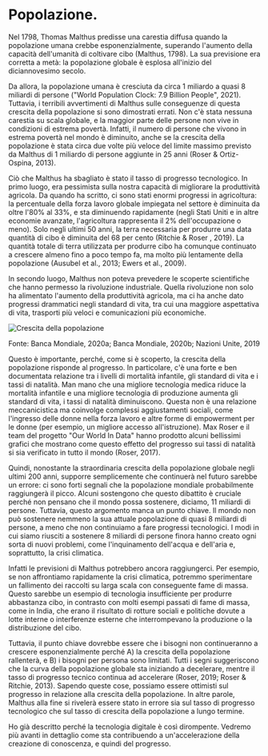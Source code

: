 # Popolazione.

Nel 1798, Thomas Malthus predisse una carestia diffusa quando la popolazione umana crebbe esponenzialmente, superando l'aumento della capacità dell'umanità di coltivare cibo (Malthus, 1798). La sua previsione era corretta a metà: la popolazione globale è esplosa all'inizio del diciannovesimo secolo.
 
Da allora, la popolazione umana è cresciuta da circa 1 miliardo a quasi 8 miliardi di persone ("World Population Clock: 7.9 Billion People", 2021). Tuttavia, i terribili avvertimenti di Malthus sulle conseguenze di questa crescita della popolazione si sono dimostrati errati. Non c'è stata nessuna carestia su scala globale, e la maggior parte delle persone non vive in condizioni di estrema povertà. Infatti, il numero di persone che vivono in estrema povertà nel mondo è diminuito, anche se la crescita della popolazione è stata circa due volte più veloce del limite massimo previsto da Malthus di 1 miliardo di persone aggiunte in 25 anni (Roser & Ortiz-Ospina, 2013). 

Ciò che Malthus ha sbagliato è stato il tasso di progresso tecnologico. In primo luogo, era pessimista sulla nostra capacità di migliorare la produttività agricola. Da quando ha scritto, ci sono stati enormi progressi in agricoltura: la percentuale della forza lavoro globale impiegata nel settore è diminuita da oltre l'80% al 33%, e sta diminuendo rapidamente (negli Stati Uniti e in altre economie avanzate, l'agricoltura rappresenta il 2% dell'occupazione o meno). Solo negli ultimi 50 anni, la terra necessaria per produrre una data quantità di cibo è diminuita del 68 per cento (Ritchie & Roser , 2019). La quantità totale di terra utilizzata per produrre cibo ha comunque continuato a crescere almeno fino a poco tempo fa, ma molto più lentamente della popolazione (Ausubel et al., 2013; Ewers et al., 2009).

In secondo luogo, Malthus non poteva prevedere le scoperte scientifiche che hanno permesso la rivoluzione industriale. Quella rivoluzione non solo ha alimentato l'aumento della produttività agricola, ma ci ha anche dato progressi drammatici negli standard di vita, tra cui una maggiore aspettativa di vita, trasporti più veloci e comunicazioni più economiche.

![Crescita della popolazione](../assets/population-growth.png)

Fonte: Banca Mondiale, 2020a; Banca Mondiale, 2020b; Nazioni Unite, 2019

Questo è importante, perché, come si è scoperto, la crescita della popolazione risponde al progresso. In particolare, c'è una forte e ben documentata relazione tra i livelli di mortalità infantile, gli standard di vita e i tassi di natalità. Man mano che una migliore tecnologia medica riduce la mortalità infantile e una migliore tecnologia di produzione aumenta gli standard di vita, i tassi di natalità diminuiscono. Questa non è una relazione meccanicistica ma coinvolge complessi aggiustamenti sociali, come l'ingresso delle donne nella forza lavoro e altre forme di empowerment per le donne (per esempio, un migliore accesso all'istruzione). Max Roser e il team del progetto "Our World In Data" hanno prodotto alcuni bellissimi grafici che mostrano come questo effetto del progresso sui tassi di natalità si sia verificato in tutto il mondo (Roser, 2017).
 
Quindi, nonostante la straordinaria crescita della popolazione globale negli ultimi 200 anni, supporre semplicemente che continuerà nel futuro sarebbe un errore: ci sono forti segnali che la popolazione mondiale probabilmente raggiungerà il picco. Alcuni sostengono che questo dibattito è cruciale perché non pensano che il mondo possa sostenere, diciamo, 11 miliardi di persone. Tuttavia, questo argomento manca un punto chiave. Il mondo non può sostenere nemmeno la sua attuale popolazione di quasi 8 miliardi di persone, a meno che non continuiamo a fare progressi tecnologici. I modi in cui siamo riusciti a sostenere 8 miliardi di persone finora hanno creato ogni sorta di nuovi problemi, come l'inquinamento dell'acqua e dell'aria e, soprattutto, la crisi climatica.

Infatti le previsioni di Malthus potrebbero ancora raggiungerci. Per esempio, se non affrontiamo rapidamente la crisi climatica, potremmo sperimentare un fallimento dei raccolti su larga scala con conseguente fame di massa. Questo sarebbe un esempio di tecnologia insufficiente per produrre abbastanza cibo, in contrasto con molti esempi passati di fame di massa, come in India, che erano il risultato di rotture sociali e politiche dovute a lotte interne o interferenze esterne che interrompevano la produzione o la distribuzione del cibo. 

Tuttavia, il punto chiave dovrebbe essere che i bisogni non continueranno a crescere esponenzialmente perché A) la crescita della popolazione rallenterà, e B) i bisogni per persona sono limitati. Tutti i segni suggeriscono che la curva della popolazione globale sta iniziando a decelerare, mentre il tasso di progresso tecnico continua ad accelerare (Roser, 2019; Roser & Ritchie, 2013). Sapendo queste cose, possiamo essere ottimisti sul progresso in relazione alla crescita della popolazione. In altre parole, Malthus alla fine si rivelerà essere stato in errore sia sul tasso di progresso tecnologico che sul tasso di crescita della popolazione a lungo termine.

Ho già descritto perché la tecnologia digitale è così dirompente. Vedremo più avanti in dettaglio come sta contribuendo a un'accelerazione della creazione di conoscenza, e quindi del progresso. 
